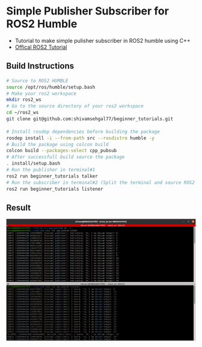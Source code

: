 # Simple Publisher Subscriber for ROS2 Humble
- Tutorial to make simple pulisher subscriber in ROS2 humble using C++
- [Offical ROS2 Tutorial](http://docs.ros.org/en/humble/Tutorials/Beginner-Client-Libraries/Writing-A-Simple-Cpp-Publisher-And-Subscriber.html)

## Build Instructions
```bash
# Source to ROS2 HUMBLE
source /opt/ros/humble/setup.bash
# Make your ros2 workspace
mkdir ros2_ws
# Go to the source directory of your ros2 workspace
cd ~/ros2_ws
git clone git@github.com:shivamsehgal77/beginner_tutorials.git

# Install rosdep dependencies before building the package
rosdep install -i --from-path src --rosdistro humble -y
# Build the package using colcon build
colcon build --packages-select cpp_pubsub
# After successfull build source the package
. install/setup.bash
# Run the publisher in terminal#1
ros2 run beginner_tutorials talker
# Run the subscriber in terminal#2 (Split the terminal and source ROS2 and the workspace setup.bash)
ros2 run beginner_tutorials listener 
```

## Result
![Listener Talker Terminal Screenshot](outputs/listener_talker_ss.png)
